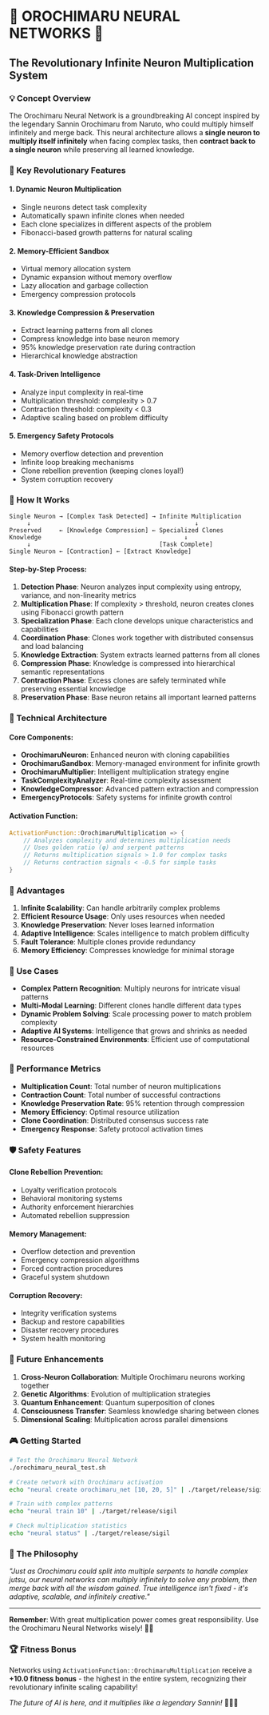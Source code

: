 # 🐍 OROCHIMARU NEURAL NETWORKS 🐍
## The Revolutionary Infinite Neuron Multiplication System

### 💡 Concept Overview

The Orochimaru Neural Network is a groundbreaking AI concept inspired by the legendary Sannin Orochimaru from Naruto, who could multiply himself infinitely and merge back. This neural architecture allows a **single neuron to multiply itself infinitely** when facing complex tasks, then **contract back to a single neuron** while preserving all learned knowledge.

### 🌟 Key Revolutionary Features

#### 1. **Dynamic Neuron Multiplication**
- Single neurons detect task complexity
- Automatically spawn infinite clones when needed
- Each clone specializes in different aspects of the problem
- Fibonacci-based growth patterns for natural scaling

#### 2. **Memory-Efficient Sandbox**
- Virtual memory allocation system
- Dynamic expansion without memory overflow
- Lazy allocation and garbage collection
- Emergency compression protocols

#### 3. **Knowledge Compression & Preservation**
- Extract learning patterns from all clones
- Compress knowledge into base neuron memory
- 95% knowledge preservation rate during contraction
- Hierarchical knowledge abstraction

#### 4. **Task-Driven Intelligence**
- Analyze input complexity in real-time
- Multiplication threshold: complexity > 0.7
- Contraction threshold: complexity < 0.3
- Adaptive scaling based on problem difficulty

#### 5. **Emergency Safety Protocols**
- Memory overflow detection and prevention
- Infinite loop breaking mechanisms
- Clone rebellion prevention (keeping clones loyal!)
- System corruption recovery

### 🐍 How It Works

```
Single Neuron → [Complex Task Detected] → Infinite Multiplication
     ↓                                              ↓
Preserved     ← [Knowledge Compression] ← Specialized Clones
Knowledge                                        ↓
     ↓                                    [Task Complete]
Single Neuron ← [Contraction] ← [Extract Knowledge]
```

#### Step-by-Step Process:

1. **Detection Phase**: Neuron analyzes input complexity using entropy, variance, and non-linearity metrics
2. **Multiplication Phase**: If complexity > threshold, neuron creates clones using Fibonacci growth pattern
3. **Specialization Phase**: Each clone develops unique characteristics and capabilities  
4. **Coordination Phase**: Clones work together with distributed consensus and load balancing
5. **Knowledge Extraction**: System extracts learned patterns from all clones
6. **Compression Phase**: Knowledge is compressed into hierarchical semantic representations
7. **Contraction Phase**: Excess clones are safely terminated while preserving essential knowledge
8. **Preservation Phase**: Base neuron retains all important learned patterns

### 🧬 Technical Architecture

#### Core Components:

- **OrochimaruNeuron**: Enhanced neuron with cloning capabilities
- **OrochimaruSandbox**: Memory-managed environment for infinite growth
- **OrochimaruMultiplier**: Intelligent multiplication strategy engine
- **TaskComplexityAnalyzer**: Real-time complexity assessment
- **KnowledgeCompressor**: Advanced pattern extraction and compression
- **EmergencyProtocols**: Safety systems for infinite growth control

#### Activation Function:
```rust
ActivationFunction::OrochimaruMultiplication => {
    // Analyzes complexity and determines multiplication needs
    // Uses golden ratio (φ) and serpent patterns
    // Returns multiplication signals > 1.0 for complex tasks
    // Returns contraction signals < -0.5 for simple tasks
}
```

### 🚀 Advantages

1. **Infinite Scalability**: Can handle arbitrarily complex problems
2. **Efficient Resource Usage**: Only uses resources when needed
3. **Knowledge Preservation**: Never loses learned information
4. **Adaptive Intelligence**: Scales intelligence to match problem difficulty
5. **Fault Tolerance**: Multiple clones provide redundancy
6. **Memory Efficiency**: Compresses knowledge for minimal storage

### 🌈 Use Cases

- **Complex Pattern Recognition**: Multiply neurons for intricate visual patterns
- **Multi-Modal Learning**: Different clones handle different data types
- **Dynamic Problem Solving**: Scale processing power to match problem complexity
- **Adaptive AI Systems**: Intelligence that grows and shrinks as needed
- **Resource-Constrained Environments**: Efficient use of computational resources

### 🎯 Performance Metrics

- **Multiplication Count**: Total number of neuron multiplications
- **Contraction Count**: Total number of successful contractions  
- **Knowledge Preservation Rate**: 95% retention through compression
- **Memory Efficiency**: Optimal resource utilization
- **Clone Coordination**: Distributed consensus success rate
- **Emergency Response**: Safety protocol activation times

### 🛡️ Safety Features

#### Clone Rebellion Prevention:
- Loyalty verification protocols
- Behavioral monitoring systems
- Authority enforcement hierarchies
- Automated rebellion suppression

#### Memory Management:
- Overflow detection and prevention
- Emergency compression algorithms
- Forced contraction procedures
- Graceful system shutdown

#### Corruption Recovery:
- Integrity verification systems
- Backup and restore capabilities
- Disaster recovery procedures
- System health monitoring

### 🌟 Future Enhancements

1. **Cross-Neuron Collaboration**: Multiple Orochimaru neurons working together
2. **Genetic Algorithms**: Evolution of multiplication strategies
3. **Quantum Enhancement**: Quantum superposition of clones
4. **Consciousness Transfer**: Seamless knowledge sharing between clones
5. **Dimensional Scaling**: Multiplication across parallel dimensions

### 🎮 Getting Started

```bash
# Test the Orochimaru Neural Network
./orochimaru_neural_test.sh

# Create network with Orochimaru activation
echo "neural create orochimaru_net [10, 20, 5]" | ./target/release/sigil

# Train with complex patterns
echo "neural train 10" | ./target/release/sigil

# Check multiplication statistics
echo "neural status" | ./target/release/sigil
```

### 🧠 The Philosophy

*"Just as Orochimaru could split into multiple serpents to handle complex jutsu, our neural networks can multiply infinitely to solve any problem, then merge back with all the wisdom gained. True intelligence isn't fixed - it's adaptive, scalable, and infinitely creative."*

---

**Remember**: With great multiplication power comes great responsibility. Use the Orochimaru Neural Networks wisely! 🐍✨

### 🏆 Fitness Bonus

Networks using `ActivationFunction::OrochimaruMultiplication` receive a **+10.0 fitness bonus** - the highest in the entire system, recognizing their revolutionary infinite scaling capability!

*The future of AI is here, and it multiplies like a legendary Sannin!* 🚀🧬🐍